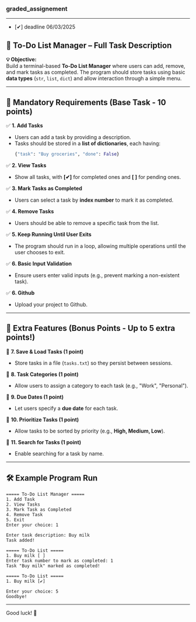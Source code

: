 ### graded_assignement
---
- [✔] deadline 06/03/2025

## **📌 To-Do List Manager – Full Task Description**  

**💡 Objective:**  
Build a terminal-based **To-Do List Manager** where users can add, remove, and mark tasks as completed. The program should store tasks using basic **data types** (`str`, `list`, `dict`) and allow interaction through a simple menu.  

---

## **🌟 Mandatory Requirements (Base Task - 10 points)**  

✅ **1. Add Tasks**  
- Users can add a task by providing a description.  
- Tasks should be stored in a **list of dictionaries**, each having:  
  ```python
  {"task": "Buy groceries", "done": False}
  ```  
  
✅ **2. View Tasks**  
- Show all tasks, with **[✔]** for completed ones and **[ ]** for pending ones.  

✅ **3. Mark Tasks as Completed**  
- Users can select a task by **index number** to mark it as completed.  

✅ **4. Remove Tasks**  
- Users should be able to remove a specific task from the list.  

✅ **5. Keep Running Until User Exits**  
- The program should run in a loop, allowing multiple operations until the user chooses to exit.  

✅ **6. Basic Input Validation**  
- Ensure users enter valid inputs (e.g., prevent marking a non-existent task).  

✅ **6. Github**  
- Upload your project to Github.

---

## **🌟 Extra Features (Bonus Points - Up to 5 extra points!)**  

🔹 **7. Save & Load Tasks (1 point)**  
- Store tasks in a file (`tasks.txt`) so they persist between sessions.  

🔹 **8. Task Categories (1 point)**  
- Allow users to assign a category to each task (e.g., "Work", "Personal").  

🔹 **9. Due Dates (1 point)**  
- Let users specify a **due date** for each task.  

🔹 **10. Prioritize Tasks (1 point)**  
- Allow tasks to be sorted by priority (e.g., **High, Medium, Low**).  

🔹 **11. Search for Tasks (1 point)**  
- Enable searching for a task by name.  

---

## **🛠️ Example Program Run**  

```
===== To-Do List Manager =====
1. Add Task
2. View Tasks
3. Mark Task as Completed
4. Remove Task
5. Exit
Enter your choice: 1

Enter task description: Buy milk
Task added!

===== To-Do List =====
1. Buy milk [ ]  
Enter task number to mark as completed: 1
Task "Buy milk" marked as completed!

===== To-Do List =====
1. Buy milk [✔]

Enter your choice: 5
Goodbye!
```

---

Good luck! 🚀
